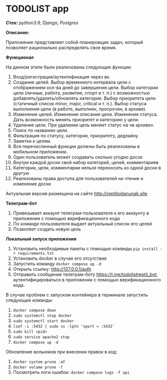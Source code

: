 # **TODOLIST app**

**_Стек:_** _python3.9, Django, Postgres_

**Описание:**

Приложение представляет собой планировщик задач, который позволяет рационально распределять свое время.

**Функционал**

На данном этапе были реализованы следующие функции:

1. Вход/регистрация/аутентификация через вк.
2. Создание целей.
    Выбор временного интервала цели с отображением кол-ва дней до завершения цели.
    Выбор категории цели (личные, работа, развитие, спорт и т. п.) с возможностью добавлять/удалять/обновлять категории.
    Выбор приоритета цели (статичный список minor, major, critical и т. п.).
    Выбор статуса выполнения цели (в работе, выполнен, просрочен, в архиве).
3. Изменение целей.
    Изменение описания цели.
    Изменение статуса.
    Дать возможность менять приоритет и категорию у цели.
4. Удаление цели.
    При удалении цель меняет статус на «в архиве».
5. Поиск по названию цели.
6. Фильтрация по статусу, категории, приоритету, дедлайну.
7. Заметки к целям.
8. Все перечисленный функции должны быть реализованы в мобильном приложении.
9. Один пользователь может создавать сколько угодно досок
10. Внутри каждой доски свой набор категорий, целей, комментариев
11. Категории, цели, комментарии нельзя переносить из одной доски в другую
12. Реализованы права доступа для пользователей на чтение и изменение доски

Актуальная версия размещена на сайте http://reptiloidanunak.site

**Телеграм-бот**
1. Привязывает аккаунт телеграм-пользователя к его аккаунту в приложении с помощью верификационного кода
2. По команде пользователя выдает актуальный список его целей 
3. Позволяет создать новую цель

**Локальный запуск приложения**

1. Установить необходимые пакеты с помощью команды `pip install -r requirements.txt`
2. Установить docker в случае его отсутствия
3. Запустить команду `docker compose up -d`
4. Открыть ссылку: http://127.0.0.1/auth
5. Отправить сообщение телеграм-боту https://t.me/todolistreptil_bot, аутентифицироваться в приложении с помощью верификационного кода.

В случае проблем с запуском контейнера в терминале запустить следующие команды:
1. `docker compose down`
2. `sudo systemctl stop docker`
3. `sudo systemctl start docker`
4. `lsof -i :5432 | sudo ss -lptn 'sport = :5432'`
5. `sudo kill <pid>` 
6. `sudo service apache2 stop`
7. `docker compose up -d`

Обновление вольюмов при внесении правок в код:
1. `docker system prune -af`
2. `docker volume prune -f`
3. Посмотреть логи ошибок: `docker compose logs -f api`
